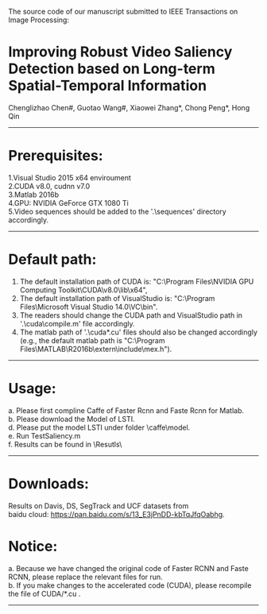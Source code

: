 The source code of our manuscript submitted to IEEE Transactions on Image Processing:  
# Improving Robust Video Saliency Detection based on Long-term Spatial-Temporal Information   

Chenglizhao Chen#, Guotao Wang#, Xiaowei Zhang*, Chong Peng*, Hong Qin   

------------------------------------------------------------------------------------------------------------------------
# Prerequisites:
1.Visual Studio 2015 x64 enviroument  
2.CUDA v8.0, cudnn v7.0  
3.Matlab 2016b  
4.GPU: NVIDIA GeForce GTX 1080 Ti  
5.Video sequences should be added to the '.\sequences' directory accordingly.  

------------------------------------------------------------------------------------------------------------------------
# Default path:   
1. The default installation path of CUDA is: "C:\Program Files\NVIDIA GPU Computing Toolkit\CUDA\v8.0\lib\x64\",  
2. The default installation path of VisualStudio is: "C:\Program Files\Microsoft Visual Studio 14.0\VC\bin".  
3. The readers should change the CUDA path and VisualStudio path in '.\cuda\compile.m' file accordingly.  
4. The matlab path of '.\cuda\*.cu' files should also be changed accordingly  
(e.g., the default matlab path is "C:\Program Files\MATLAB\R2016b\extern\include\mex.h").   

-----------------------------------------------------------------------------------------------------------------------
# Usage:   
a. Please first compline Caffe of Faster Rcnn and Faste Rcnn for Matlab.  
b. Please download the Model of LSTI.  
d. Please put the model LSTI under folder \caffe\model\.  
e. Run TestSaliency.m  
f. Results can be found in \Resutls\  

-----------------------------------------------------------------------------------------------------------------------
# Downloads:  
Results on Davis, DS, SegTrack and UCF datasets from  
baidu cloud: https://pan.baidu.com/s/13_E3jPnDD-kbTqJfqOabhg.  

# Notice:  
a. Because we have changed the original code of Faster RCNN and Faste RCNN, please replace the relevant files for run.  
b. If you make changes to the accelerated code (CUDA), please recompile the file of CUDA/*.cu .  

-------------------------------------------------------------------------------------------------------------------------

